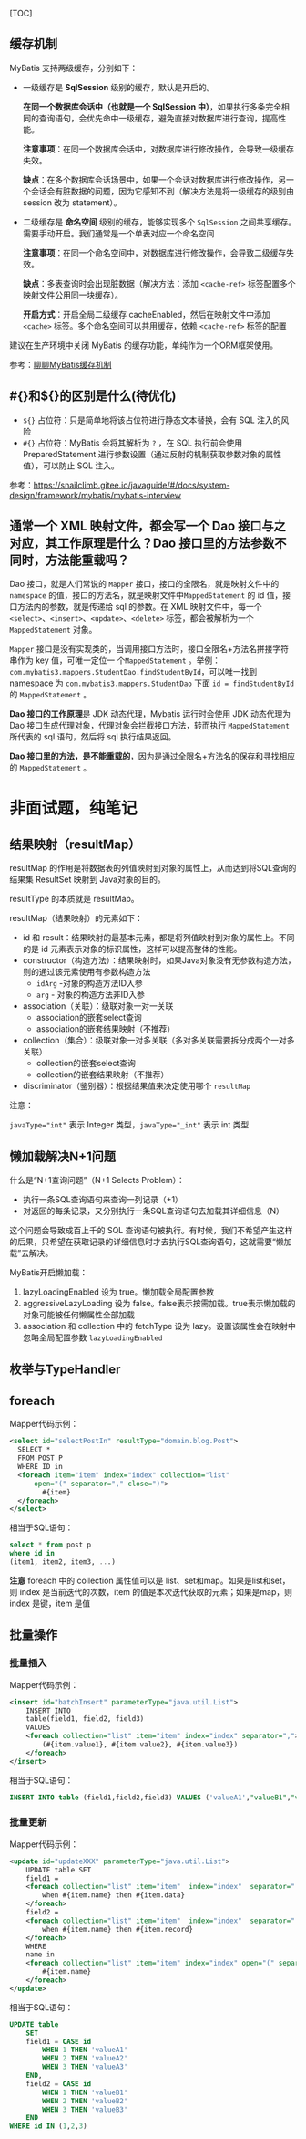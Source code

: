 [TOC]

## 缓存机制

MyBatis 支持两级缓存，分别如下：

- 一级缓存是 **SqlSession** 级别的缓存，默认是开启的。

  **在同一个数据库会话中（也就是一个 SqlSession 中）**，如果执行多条完全相同的查询语句，会优先命中一级缓存，避免直接对数据库进行查询，提高性能。

  **注意事项**：在同一个数据库会话中，对数据库进行修改操作，会导致一级缓存失效。

  **缺点**：在多个数据库会话场景中，如果一个会话对数据库进行修改操作，另一个会话会有脏数据的问题，因为它感知不到（解决方法是将一级缓存的级别由 session 改为 statement）。

  

- 二级缓存是 **命名空间** 级别的缓存，能够实现多个 `SqlSession` 之间共享缓存。需要手动开启。我们通常是一个单表对应一个命名空间

  **注意事项**：在同一个命名空间中，对数据库进行修改操作，会导致二级缓存失效。

  **缺点**：多表查询时会出现脏数据（解决方法：添加 `<cache-ref>` 标签配置多个映射文件公用同一块缓存）。

  **开启方式**：开启全局二级缓存 cacheEnabled，然后在映射文件中添加 `<cache>` 标签。多个命名空间可以共用缓存，依赖 `<cache-ref>` 标签的配置

  

建议在生产环境中关闭 MyBatis 的缓存功能，单纯作为一个ORM框架使用。

参考：[聊聊MyBatis缓存机制](https://tech.meituan.com/2018/01/19/mybatis-cache.html)

## #{}和${}的区别是什么(待优化)

- `${}` 占位符：只是简单地将该占位符进行静态文本替换，会有 SQL 注入的风险
- `#{}` 占位符：MyBatis 会将其解析为 `?` ，在 SQL 执行前会使用 PreparedStatement 进行参数设置（通过反射的机制获取参数对象的属性值），可以防止 SQL 注入。

参考：https://snailclimb.gitee.io/javaguide/#/docs/system-design/framework/mybatis/mybatis-interview

## 通常一个 XML 映射文件，都会写一个 Dao 接口与之对应，其工作原理是什么？Dao 接口里的方法参数不同时，方法能重载吗？

Dao 接口，就是人们常说的 `Mapper` 接口，接口的全限名，就是映射文件中的 `namespace` 的值，接口的方法名，就是映射文件中`MappedStatement` 的 id 值，接口方法内的参数，就是传递给 sql 的参数。在 XML 映射文件中，每一个 `<select>`、`<insert>`、`<update>`、`<delete>` 标签，都会被解析为一个 `MappedStatement` 对象。

`Mapper` 接口是没有实现类的，当调用接口方法时，接口全限名+方法名拼接字符串作为 key 值，可唯一定位一 个`MappedStatement` 。举例：`com.mybatis3.mappers.StudentDao.findStudentById`，可以唯一找到 namespace 为 `com.mybatis3.mappers.StudentDao` 下面 `id = findStudentById` 的 `MappedStatement` 。

**Dao 接口的工作原理**是 JDK 动态代理，Mybatis 运行时会使用 JDK 动态代理为 Dao 接口生成代理对象，代理对象会拦截接口方法，转而执行 `MappedStatement` 所代表的 sql 语句，然后将 sql 执行结果返回。

**Dao 接口里的方法，是不能重载的**，因为是通过全限名+方法名的保存和寻找相应的 `MappedStatement` 。



# 非面试题，纯笔记

## 结果映射（resultMap）

resultMap 的作用是将数据表的列值映射到对象的属性上，从而达到将SQL查询的结果集 ResultSet 映射到 Java对象的目的。

resultType 的本质就是 resultMap。



resultMap（结果映射）的元素如下：

- id 和 result：结果映射的最基本元素，都是将列值映射到对象的属性上。不同的是 id 元素表示对象的标识属性，这样可以提高整体的性能。
- constructor（构造方法）：结果映射时，如果Java对象没有无参数构造方法，则的通过该元素使用有参数构造方法
  - `idArg` -对象的构造方法ID入参
  - `arg` - 对象的构造方法非ID入参
- association（关联）：级联对象一对一关联
  - association的嵌套select查询
  - association的嵌套结果映射（不推荐）
- collection（集合）：级联对象一对多关联（多对多关联需要拆分成两个一对多关联）
  - collection的嵌套select查询
  - collection的嵌套结果映射（不推荐）
- discriminator（鉴别器）：根据结果值来决定使用哪个 `resultMap`



注意：

`javaType="int"` 表示 Integer 类型，`javaType="_int"` 表示 int 类型



## 懒加载解决N+1问题

什么是“N+1查询问题”（N+1 Selects Problem）：

- 执行一条SQL查询语句来查询一列记录（+1）
- 对返回的每条记录，又分别执行一条SQL查询语句去加载其详细信息（N）

这个问题会导致成百上千的 SQL 查询语句被执行。有时候，我们不希望产生这样的后果，只希望在获取记录的详细信息时才去执行SQL查询语句，这就需要“懒加载”去解决。



MyBatis开启懒加载：

1. lazyLoadingEnabled 设为 true。懒加载全局配置参数
2. aggressiveLazyLoading 设为 false。false表示按需加载。true表示懒加载的对象可能被任何懒属性全部加载
3. association 和 collection 中的 fetchType 设为 lazy。设置该属性会在映射中忽略全局配置参数 `lazyLoadingEnabled`



## 枚举与TypeHandler



## foreach

Mapper代码示例：

```xml
<select id="selectPostIn" resultType="domain.blog.Post">
  SELECT *
  FROM POST P
  WHERE ID in
  <foreach item="item" index="index" collection="list"
      open="(" separator="," close=")">
        #{item}
  </foreach>
</select>
```

相当于SQL语句：

```sql
select * from post p
where id in 
(item1, item2, item3, ...)
```

**注意** foreach 中的 collection 属性值可以是 list、set和map。如果是list和set，则 index 是当前迭代的次数，item 的值是本次迭代获取的元素；如果是map，则 index 是键，item 是值

## 批量操作

### 批量插入

Mapper代码示例：

```xml
<insert id="batchInsert" parameterType="java.util.List">
    INSERT INTO 
    table(field1, field2, field3)
    VALUES
    <foreach collection="list" item="item" index="index" separator=",">
        (#{item.value1}, #{item.value2}, #{item.value3})
    </foreach>
</insert>
```

相当于SQL语句：

```sql
INSERT INTO table (field1,field2,field3) VALUES ('valueA1',"valueB1","valueC1"),('valueA2',"valueB2","valueC2"),('valueA3',"valueB3","valueC3");
```



### 批量更新

Mapper代码示例：

```xml
<update id="updateXXX" parameterType="java.util.List">
    UPDATE table SET 
    field1 = 
    <foreach collection="list" item="item"  index="index"  separator=" " open="case `name`"  close="end,">
        when #{item.name} then #{item.data}
    </foreach>
    field2 = 
    <foreach collection="list" item="item"  index="index"  separator=" " open="case `name`"  close="end">
        when #{item.name} then #{item.record}
    </foreach>
    WHERE
    name in
    <foreach collection="list" item="item" index="index" open="(" separator="," close=" )">
        #{item.name}
    </foreach>
</update>
```

相当于SQL语句：

```sql
UPDATE table 
    SET 
    field1 = CASE id 
        WHEN 1 THEN 'valueA1'
        WHEN 2 THEN 'valueA2'
        WHEN 3 THEN 'valueA3'
    END, 
    field2 = CASE id 
        WHEN 1 THEN 'valueB1'
        WHEN 2 THEN 'valueB2'
        WHEN 3 THEN 'valueB3'
    END
WHERE id IN (1,2,3)
```

